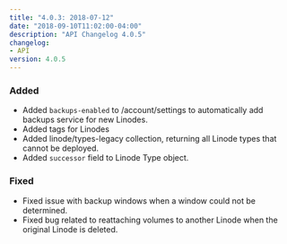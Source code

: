 ```yaml
---
title: "4.0.3: 2018-07-12"
date: "2018-09-10T11:02:00-04:00"
description: "API Changelog 4.0.5"
changelog:
- API
version: 4.0.5
---
```

### Added
* Added `backups-enabled` to /account/settings to automatically add backups service for new Linodes.
* Added tags for Linodes
* Added linode/types-legacy collection, returning all Linode types that cannot be deployed.
* Added `successor` field to Linode Type object.

### Fixed
* Fixed issue with backup windows when a window could not be determined.
* Fixed bug related to reattaching volumes to another Linode when the original Linode is deleted.
